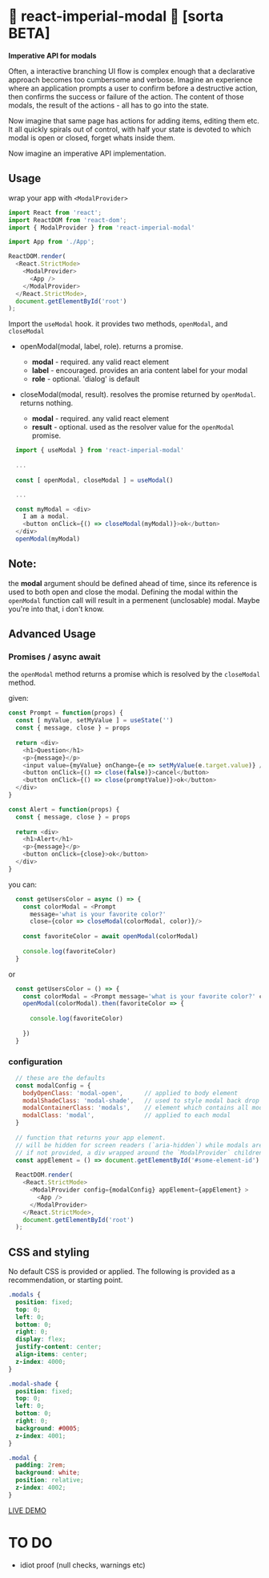 # 👑 react-imperial-modal 👑 [sorta BETA]
**Imperative API for modals**

Often, a interactive branching UI flow is complex enough that a declarative approach becomes too cumbersome and verbose.  Imagine an experience where an application prompts a user to confirm before a destructive action, then confirms the success or failure of the action.  The content of those modals, the result of the actions - all has to go into the state.

Now imagine that same page has actions for adding items, editing them etc.  It all quickly spirals out of control, with half your state is devoted to which modal is open or closed, forget whats inside them.

Now imagine an imperative API implementation.

## Usage

wrap your app with `<ModalProvider>`

```javascript
import React from 'react';
import ReactDOM from 'react-dom';
import { ModalProvider } from 'react-imperial-modal'

import App from './App';

ReactDOM.render(
  <React.StrictMode>
    <ModalProvider>
      <App />
    </ModalProvider>
  </React.StrictMode>,
  document.getElementById('root')
);
```

Import the `useModal` hook.  it provides two methods, `openModal`, and `closeModal`

  - openModal(modal, label, role).  returns a promise.
    - **modal** - required.  any valid react element
    - **label** - encouraged.  provides an aria content label for your modal
    - **role** - optional.  'dialog' is default

  - closeModal(modal, result).  resolves the promise returned by `openModal`.  returns nothing.
    - **modal** - required.  any valid react element
    - **result** - optional.  used as the resolver value for the `openModal` promise.

```javascript
  import { useModal } from 'react-imperial-modal'
  
  ...
  
  const [ openModal, closeModal ] = useModal()

  ...

  const myModal = <div>
    I am a modal.  
    <button onClick={() => closeModal(myModal)}>ok</button>
  </div>
  openModal(myModal)
```

    
## Note:
the **modal** argument should be defined ahead of time, since its reference is used to both open and close the modal.
Defining the modal within the `openModal` function call will result in a permenent (unclosable) modal.  Maybe you're into that, i don't know.


## Advanced Usage

### Promises / async await

the `openModal` method returns a promise which is resolved by the `closeModal` method.

given:
```javascript
const Prompt = function(props) {
  const [ myValue, setMyValue ] = useState('')
  const { message, close } = props
  
  return <div>
    <h1>Question</h1>
    <p>{message}</p>
    <input value={myValue} onChange={e => setMyValue(e.target.value)} />
    <button onClick={() => close(false)}>cancel</button>
    <button onClick={() => close(promptValue)}>ok</button>
  </div>
}

const Alert = function(props) {
  const { message, close } = props
  
  return <div>
    <h1>Alert</h1>
    <p>{message}</p>
    <button onClick={close}>ok</button>
  </div>
}
```

you can:
```javascript
  const getUsersColor = async () => {
    const colorModal = <Prompt
      message='what is your favorite color?'
      close={color => closeModal(colorModal, color)}/>
      
    const favoriteColor = await openModal(colorModal)
  
    console.log(favoriteColor)
  }
```

or
```javascript
  const getUsersColor = () => {
    const colorModal = <Prompt message='what is your favorite color?' close={color => closeModal(colorModal, color)}/>
    openModal(colorModal).then(favoriteColor => {
    
      console.log(favoriteColor)
    
    })
  }
```

### configuration

```javascript
  // these are the defaults
  const modalConfig = {
    bodyOpenClass: 'modal-open',      // applied to body element
    modalShadeClass: 'modal-shade',   // used to style modal back drop
    modalContainerClass: 'modals',    // element which contains all modals
    modalClass: 'modal',              // applied to each modal
  }
  
  // function that returns your app element.
  // will be hidden for screen readers (`aria-hidden`) while modals are open.
  // if not provided, a div wrapped around the `ModalProvider` children will be `aria-hidden`
  const appElement = () => document.getElementById('#some-element-id')
  
  ReactDOM.render(
    <React.StrictMode>
      <ModalProvider config={modalConfig} appElement={appElement} >
        <App />
      </ModalProvider>
    </React.StrictMode>,
    document.getElementById('root')
  );
```


## CSS and styling

No default CSS is provided or applied.  The following is provided as a recommendation, or starting point.

```css
.modals {
  position: fixed;
  top: 0;
  left: 0;
  bottom: 0;
  right: 0;
  display: flex;
  justify-content: center;
  align-items: center;
  z-index: 4000;
}

.modal-shade {
  position: fixed;
  top: 0;
  left: 0;
  bottom: 0;
  right: 0;
  background: #0005;
  z-index: 4001;
}

.modal {
  padding: 2rem;
  background: white;
  position: relative;
  z-index: 4002;
}
```

[LIVE DEMO](https://codesandbox.io/s/hungry-pond-5exs1?file=/src/App.js)


# TO DO
  - idiot proof (null checks, warnings etc)

